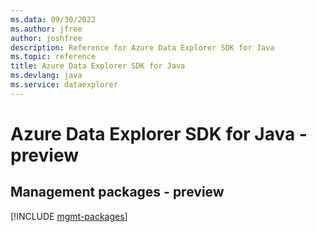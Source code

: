 ```yaml
---
ms.data: 09/30/2022
ms.author: jfree
author: joshfree
description: Reference for Azure Data Explorer SDK for Java
ms.topic: reference
title: Azure Data Explorer SDK for Java
ms.devlang: java
ms.service: dataexplorer
---
```

# Azure Data Explorer SDK for Java - preview

## Management packages - preview
[!INCLUDE [mgmt-packages](data-explorer-mgmt-index.md)]
